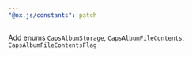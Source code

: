 ```yaml
---
"@nx.js/constants": patch
---
```


Add enums `CapsAlbumStorage`, `CapsAlbumFileContents`, `CapsAlbumFileContentsFlag`
